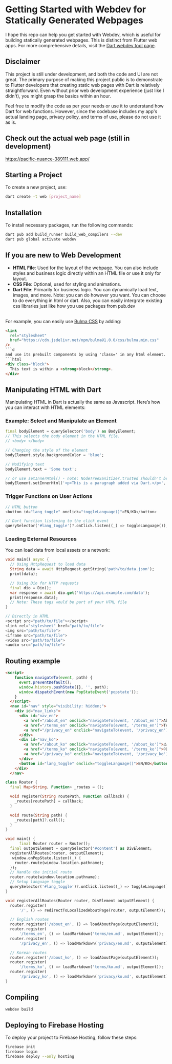 # Getting Started with Webdev for Statically Generated Webpages

I hope this repo can help you get started with Webdev, which is useful for building statically generated webpages. This is distinct from Flutter web apps. For more comprehensive details, visit the [Dart webdev tool page](https://dart.dev/tools/webdev).

## Disclaimer

This project is still under development, and both the code and UI are not great. The primary purpose of making this project public is to demonstrate to Flutter developers that creating static web pages with Dart is relatively straightforward. Even without prior web development experience (just like I didn't), you might grasp the basics within an hour.

Feel free to modify the code as per your needs or use it to understand how Dart for web functions. However, since the codebase includes my app's actual landing page, privacy policy, and terms of use, please do not use it as is.

## Check out the actual web page (still in development)
https://pacific-nuance-389111.web.app/


## Starting a Project

To create a new project, use:

```bash
dart create -t web [project_name]
```


## Installation

To install necessary packages, run the following commands:

```bash
dart pub add build_runner build_web_compilers --dev
dart pub global activate webdev
```


## If you are new to Web Development

- **HTML File**: Used for the layout of the webpage. You can also include styles and business logic directly within an HTML file or use it only for layout.
- **CSS File**: Optional, used for styling and animations.
- **Dart File**: Primarily for business logic. You can dynamically load text, images, and more.
Note: you can do however you want. You can choose to do everything in html or dart. 
Also, you can easily intergrate existing css libraries just like how you use packages from pub.dev

<br>For example, you can easily use [Bulma CSS](https://bulma.io/) by adding:

```html
<link
  rel="stylesheet"
  href="https://cdn.jsdelivr.net/npm/bulma@1.0.0/css/bulma.min.css"
/>
```d
and use its prebuilt components by using 'class=' in any html element.
```html
<div class="block">
  This text is within a <strong>block</strong>.
</div>
```


## Manipulating HTML with Dart

Manipulating HTML in Dart is actually the same as Javascript.
Here’s how you can interact with HTML elements:

### Example: Select and Manipulate an Element

```dart
final bodyElement = querySelector('body') as BodyElement;
// This selects the body element in the HTML file.
// <body> </body>

// Changing the style of the element
bodyElement.style.backgroundColor = 'blue';

// Modifying text
bodyElement.text = 'Some text';

// or use setInnerHtml() - note: NodeTreeSanitizer.trusted shouldn't be used for user generated contents
bodyElement.setInnerHtml('<p>This is a paragraph added via Dart.</p>', treeSanitizer: NodeTreeSanitizer.trusted);

```

### Trigger Functions on User Actions

```dart
// HTML button
<button id="lang_toggle" onclick="toggleLanguage()">EN/KO</button>

// Dart function listening to the click event
querySelector('#lang_toggle')?.onClick.listen((_) => toggleLanguage());
```

### Loading External Resources

You can load data from local assets or a network:

```dart
void main() async {
  // Using HttpRequest to load data
  String data = await HttpRequest.getString('path/to/data.json');
  print(data);

  // Using Dio for HTTP requests
  final dio = Dio();
  var response = await dio.get('https://api.example.com/data');
  print(response.data);
  // Note: These tags would be part of your HTML file
}

// Directly in HTML
<script src="path/to/file"></script> 
<link rel="stylesheet" href="path/to/file">
<img src="path/to/file"> 
<iframe src="path/to/file"> 
<video src="path/to/file"> 
<audio src="path/to/file">
```


## Routing example

```html
<script>
    function navigateTo(event, path) {
      event.preventDefault();
      window.history.pushState({}, '', path);
      window.dispatchEvent(new PopStateEvent('popstate'));
    }
  </script>
  <nav id="nav" style="visibility: hidden;">
    <div id="nav_links">
      <div id="nav_en">
        <a href="/about_en" onclick="navigateTo(event, '/about_en')">About</a>
        <a href="/terms_en" onclick="navigateTo(event, '/terms_en')">Terms of Service</a>
        <a href="/privacy_en" onclick="navigateTo(event, '/privacy_en')">Privacy Policy</a>
      </div>
      <div id="nav_ko">
        <a href="/about_ko" onclick="navigateTo(event, '/about_ko')">소개</a>
        <a href="/terms_ko" onclick="navigateTo(event, '/terms_ko')">이용약관</a>
        <a href="/privacy_ko" onclick="navigateTo(event, '/privacy_ko')">개인정보처리방침</a>
      </div>
      <button id="lang_toggle" onclick="toggleLanguage()">EN/KO</button>
    </div>
  </nav>
```

```dart
class Router {
  final Map<String, Function> _routes = {};

  void register(String routePath, Function callback) {
    _routes[routePath] = callback;
  }

  void route(String path) {
    _routes[path]?.call();
  }
}

void main() {
      final Router router = Router();
  final outputElement = querySelector('#content') as DivElement;
  registerAllRoutes(router, outputElement);
   window.onPopState.listen((_) {
    router.route(window.location.pathname);
  });
  // Handle the initial route
  router.route(window.location.pathname);
  // Setup language toggle
  querySelector('#lang_toggle')?.onClick.listen((_) => toggleLanguage());
}

void registerAllRoutes(Router router, DivElement outputElement) {
  router.register(
      '/', () => redirectToLocalizedAboutPage(router, outputElement));

  // English routes
  router.register('/about_en', () => loadAboutPage(outputElement));
  router.register(
      '/terms_en', () => loadMarkdown('terms/en.md', outputElement));
  router.register(
      '/privacy_en', () => loadMarkdown('privacy/en.md', outputElement));

  // Korean routes
  router.register('/about_ko', () => loadAboutPage(outputElement));
  router.register(
      '/terms_ko', () => loadMarkdown('terms/ko.md', outputElement));
  router.register(
      '/privacy_ko', () => loadMarkdown('privacy/ko.md', outputElement));
}

```


## Compiling
```bash
webdev build
```

## Deploying to Firebase Hosting

To deploy your project to Firebase Hosting, follow these steps:

```bash
firebase init
firebase login
firebase deploy --only hosting
```
